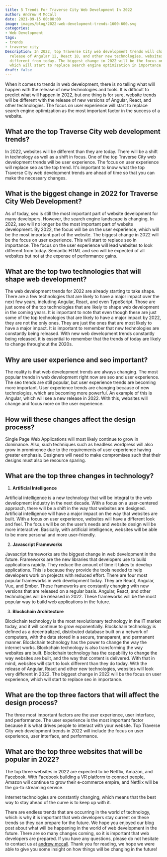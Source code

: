 ```yaml
---
title: 5 Trends For Traverse City Web Development In 2022
author: Andrew M McCall
date: 2021-09-15 00:00:00
image: images/blog/2022-web-development-trends-1600-600.svg
categories:
- Web Development
tags:
- trends
- traverse city
Description: In 2022, top Traverse City web development trends will change. With the
  release of Angular 12, React 18, and other new technologies, websites will look
  different from today. The biggest change in 2022 will be the focus on user experience,
  which will start to replace search engine optimization in importance.
draft: false
---
```


 When it comes to trends in web development, there is no telling what will happen with the release of new technologies and tools. It is difficult to predict what will happen in 2022, but one thing is for sure, website trends will be different with the release of new versions of Angular, React, and other technologies. The focus on user experience will start to replace search engine optimization as the most important factor in the success of a website.

## What are the top Traverse City web development trends?

 In 2022, websites will be different than they are today. There will be a shift in technology as well as a shift in focus. One of the top Traverse City web development trends will be user experience. The focus on user experience will replace seo as the top trend. It's important to know what the top Traverse City web development trends are ahead of time so that you can make the necessary changes.

## What is the biggest change in 2022 for Traverse City Web Development?

 As of today, seo is still the most important part of website development for many developers. However, the search engine landscape is changing. In 2022, seo will no longer be the most important part of website development. By 2022, the focus will be on the user experience, which will be the most important part of the website. The biggest change in 2022 will be the focus on user experience. This will start to replace seo in importance. The focus on the user experience will lead websites to look different from today.  Semantic HTML and seo will be expected of all websites but not at the expense of performance gains.  

## What are the top two technologies that will shape web development?

 The web development trends for 2022 are already starting to take shape. There are a few technologies that are likely to have a major impact over the next few years, including Angular, React, and even TypeScript. Those are just some of the top technologies that are likely to shape web development in the coming years. It is important to note that even though these are just some of the top technologies that are likely to have a major impact by 2022, they are not the only ones. They are just the ones that are most likely to have a major impact. It is important to remember that new technologies are constantly being released. With new web development trends constantly being released, it is essential to remember that the trends of today are likely to change throughout the 2020s.

## Why are user experience and seo important?

 The reality is that web development trends are always changing. The most popular trends in web development right now are seo and user experience. The seo trends are still popular, but user experience trends are becoming more important. User experience trends are changing because of new technologies, which are becoming more powerful. An example of this is Angular, which will see a new release in 2022. With this, websites will change and focus more on the user experience.

## How will these changes affect the design process?

Single Page Web Applications will most likely continue to grow in dominance.  Also, such techniques such as headless wordpress will also grow in prominence due to the requirements of user experience having greater emphasis.  Designers will need to make compromises such that their designs must also be resource sparing.  

## What are the top three changes in technology?

1. **Artificial Intelligence**

 Artificial intelligence is a new technology that will be integral to the web development industry in the next decade. With a focus on a user-centered approach, there will be a shift in the way that websites are designed. Artificial intelligence will have a major impact on the way that websites are built. With a focus on user experience, websites will have a different look and feel. The focus will be on the user’s needs and website design will be more interactive. Basically, with artificial intelligence, websites will be able to be more personal and more user-friendly.

2. **Javascript Frameworks**

Javascript frameworks are the biggest change in web development in the future. Frameworks are the new libraries that developers use to build applications rapidly. They reduce the amount of time it takes to develop applications. This is because they provide the tools needed to help developers work on projects with reduced effort. There are four most popular frameworks in web development today. They are React, Angular, Vue, and Ember. These frameworks are constantly changing with new versions that are released on a regular basis. Angular, React, and other technologies will be released in 2022. These frameworks will be the most popular way to build web applications in the future.

3. **Blockchain Architecture**

 Blockchain technology is the most revolutionary technology in the IT market today, and it will continue to grow exponentially. Blockchain technology is defined as a decentralized, distributed database built on a network of computers, with the data stored in a secure, transparent, and permanent manner. Blockchain technology has the power to change the way the internet works. Blockchain technology is also transforming the way websites are built. Blockchain technology has the capability to change the way websites are built, and the way that content is delivered. With that in mind, websites will start to look different than they do today. With the release of Angular, React and other new technologies, websites will look very different in 2022. The biggest change in 2022 will be the focus on user experience, which will start to replace seo in importance.

## What are the top three factors that will affect the design process?

 The three most important factors are the user experience, user interface, and performance. The user experience is the most important factor because it is what drives people to interact with your website. Top Traverse City web development trends in 2022 will include the focus on user experience, user interface, and performance.

## What are the top three websites that will be popular in 2022?

 The top three websites in 2022 are expected to be Netflix, Amazon, and Facebook. With Facebook building a VR platform to connect people, Amazon will continue to grow their e-commerce empire, and Netflix will be the go-to streaming service.


Internet technologies are constantly changing, which means that the best way to stay ahead of the curve is to keep up with it.

 There are endless trends that are occurring in the world of technology, which is why it is important that web developers stay current on these trends so they can prepare for the future. We hope you enjoyed our blog post about what will be happening in the world of web development in the future. There are so many changes coming, so it is important that web developers are prepared. If you have any questions, please do not hesitate to contact us at [andrew mccall](https://andrew-mccall.com/#contact). Thank you for reading, we hope we were able to give you some insight on how things will be changing in the future!

